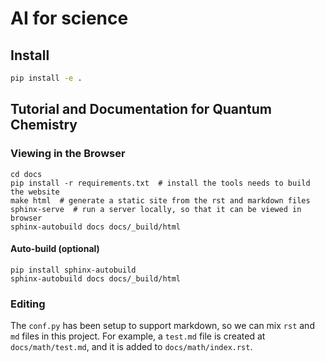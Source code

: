# AI for science 

## Install

```bash
pip install -e .
```

## Tutorial and Documentation for Quantum Chemistry

### Viewing in the Browser

``` shell
cd docs
pip install -r requirements.txt  # install the tools needs to build the website
make html  # generate a static site from the rst and markdown files
sphinx-serve  # run a server locally, so that it can be viewed in browser
sphinx-autobuild docs docs/_build/html
```


#### Auto-build (optional)

```shell
pip install sphinx-autobuild
sphinx-autobuild docs docs/_build/html
```

### Editing

The `conf.py` has been setup to support markdown, so we can mix `rst` and `md` files in this project. For example, a `test.md` file is created at `docs/math/test.md`, and it is added to `docs/math/index.rst`.

